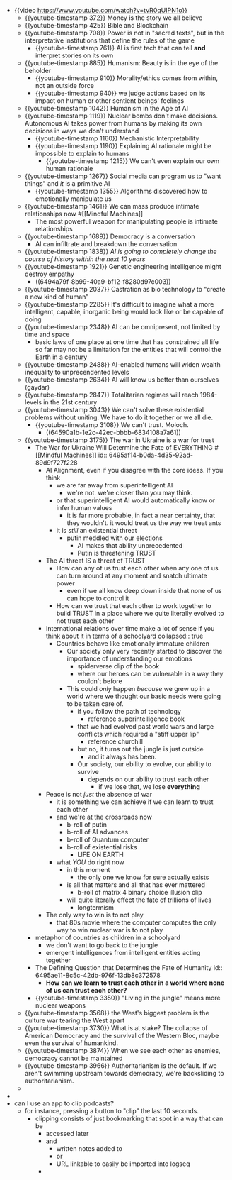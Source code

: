 - {{video https://www.youtube.com/watch?v=tvR0qUIPN1o}}
	- {{youtube-timestamp 372}} Money is the story we all believe
	- {{youtube-timestamp 425}} Bible and Blockchain
	- {{youtube-timestamp 708}} Power is not in "sacred texts", but in the interpretative institutions that define the rules of the game
		- {{youtube-timestamp 761}} AI is first tech that can tell **and** interpret stories on its own
	- {{youtube-timestamp 885}} Humanism: Beauty is in the eye of the beholder
		- {{youtube-timestamp 910}} Morality/ethics comes from within, not an outside force
		- {{youtube-timestamp 940}} we judge actions based on its impact on human or other sentient beings' feelings
	- {{youtube-timestamp 1042}} Humanism in the Age of AI
	- {{youtube-timestamp 1119}} Nuclear bombs don't make decisions. Autonomous AI takes power from humans by making its own decisions in ways we don't understand
		- {{youtube-timestamp 1160}} Mechanistic Interpretability
		- {{youtube-timestamp 1190}} Explaining AI rationale might be impossible to explain to humans
			- {{youtube-timestamp 1215}} We can't even explain our own human rationale
	- {{youtube-timestamp 1267}} Social media can program us to "want things" and *it* is a primitive AI
		- {{youtube-timestamp 1355}} Algorithms discovered how to emotionally manipulate us
	- {{youtube-timestamp 1461}} We can mass produce intimate relationships now #[[Mindful Machines]]
		- The most powerful weapon for manipulating people is intimate relationships
	- {{youtube-timestamp 1689}} Democracy is a conversation
		- AI can infiltrate and breakdown the conversation
	- {{youtube-timestamp 1838}} *AI is going to completely change the course of history within the next 10 years*
	- {{youtube-timestamp 1921}} Genetic engineering intelligence might destroy empathy
		- ((6494a79f-8b99-40a9-bf12-f8280d97c003))
	- {{youtube-timestamp 2037}} Castration as bio technology to "create a new kind of human"
	- {{youtube-timestamp 2285}} It's difficult to imagine what a more intelligent, capable, inorganic being would look like or be capable of doing
	- {{youtube-timestamp 2348}} AI can be omnipresent, not limited by time and space
		- basic laws of one place at one time that has constrained all life so far may not be a limitation for the entities that will control the Earth in a century
	- {{youtube-timestamp 2488}} AI-enabled humans will widen wealth inequality to unprecendented levels
	- {{youtube-timestamp 2634}} AI will know us better than ourselves (gaydar)
	- {{youtube-timestamp 2847}} Totalitarian regimes will reach 1984-levels in the 21st century
	- {{youtube-timestamp 3043}} We can't solve these existential problems without uniting. We have to do it together or we all die.
		- {{youtube-timestamp 3108}} We can't trust. Moloch.
			- ((64590a1b-1e2c-42ec-bbbb-6834108a7a61))
	- {{youtube-timestamp 3175}} The war in Ukraine is a war for trust
		- The War for Ukraine Will Determine the Fate of EVERYTHING #[[Mindful Machines]]
		  id:: 6495af14-b0da-4d35-92ad-89d9f727f228
			- AI Alignment, even if you disagree with the core ideas. If you think
				- we are far away from superintelligent AI
					- we're not. we're closer than you may think.
				- or that superintelligent AI would automatically know or infer human values
					- it is far more probable, in fact a near certainty, that they wouldn't. it would treat us the way we treat ants
				- it is *still* an existential threat
					- putin meddled with our elections
						- AI makes that ability unprecedented
						- Putin is threatening TRUST
			- The AI threat IS a threat of TRUST
				- How can any of us trust each other when any one of us can turn around at any moment and snatch ultimate power
					- even if we all know deep down inside that none of us can hope to control it
				- How can we trust that each other to work together to build TRUST in a place where we quite literally evolved to not trust each other
			- International relations over time make a lot of sense if you think about it in terms of a schoolyard
			  collapsed:: true
				- Countries behave like emotionally immature children
					- Our society only very recently started to discover the importance of understanding our emotions
						- spiderverse clip of the book
						- where our heroes can be vulnerable in a way they couldn't before
					- This could *only* happen *because* we grew up in a world where we thought our basic needs were going to be taken care of.
						- if you follow the path of technology
							- reference superintelligence book
						- that we had evolved past world wars and large conflicts which required a "stiff upper lip"
							- reference churchill
						- but no, it turns out the jungle is just outside
							- and it always has been.
						- Our society, our ebility to evolve, our ability to survive
							- depends on our ability to trust each other
								- if we lose that, we lose **everything**
			- Peace is not *just* the absence of war
				- it is something we can achieve if we can learn to trust each other
				- and we're at the crossroads now
					- b-roll of putin
					- b-roll of AI advances
					- b-roll of Quantum computer
					- b-roll of existential risks
						- LIFE ON EARTH
				- what *YOU* do right now
					- in this moment
						- the only one we know for sure actually exists
					- is all that matters and all that has ever mattered
						- b-roll of matrix 4 binary choice illusion clip
					- will quite literally effect the fate of trillions of lives
						- longtermism
			- The only way to win is to not play
				- that 80s movie where the computer computes the only way to win nuclear war is to not play
		- metaphor of countries as children in a schoolyard
			- we don't want to go back to the jungle
			- emergent intelligences from intelligent entities acting together
		- The Defining Question that Determines the Fate of Humanity
		  id:: 6495ae11-8c5c-42db-976f-13db8c372578
			- **How can we learn to trust each other in a world where none of us can trust each other?**
		- {{youtube-timestamp 3350}} "Living in the jungle" means more nuclear weapons
	- {{youtube-timestamp 3568}} the West's biggest problem is the culture war tearing the West apart
	- {{youtube-timestamp 3730}} What is at stake? The collapse of American Democracy and the survival of the Western Bloc, maybe even the survival of humankind.
	- {{youtube-timestamp 3874}} When we see each other as enemies, democracy cannot be maintained
	- {{youtube-timestamp 3966}} Authoritarianism is the default. If we aren't swimming upstream towards democracy, we're backsliding to authoritarianism.
	-
-
- can I use an app to clip podcasts?
	- for instance, pressing a button to "clip" the last 10 seconds.
		- clipping consists of just bookmarking that spot in a way that can be
			- accessed later
			- and
				- written notes added to
				- or
				- URL linkable to easily be imported into logseq
			-